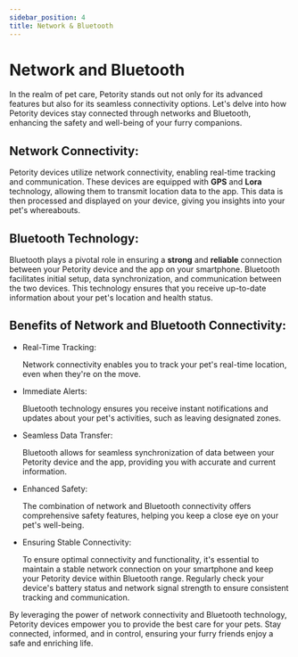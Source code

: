 ```yaml
---
sidebar_position: 4
title: Network & Bluetooth
---
```


# Network and Bluetooth

In the realm of pet care, Petority stands out not only for its advanced features but also for its seamless connectivity options. Let's delve into how Petority devices stay connected through networks and Bluetooth, enhancing the safety and well-being of your furry companions.

## Network Connectivity:
Petority devices utilize network connectivity, enabling real-time tracking and communication. These devices are equipped with **GPS** and **Lora** technology, allowing them to transmit location data to the app. This data is then processed and displayed on your device, giving you insights into your pet's whereabouts.

## Bluetooth Technology:
Bluetooth plays a pivotal role in ensuring a **strong** and **reliable** connection between your Petority device and the app on your smartphone. Bluetooth facilitates initial setup, data synchronization, and communication between the two devices. This technology ensures that you receive up-to-date information about your pet's location and health status.

## Benefits of Network and Bluetooth Connectivity:

+ Real-Time Tracking:

    Network connectivity enables you to track your pet's real-time location, even when they're on the move.
  
+ Immediate Alerts:

    Bluetooth technology ensures you receive instant notifications and updates about your pet's activities, such as leaving designated zones.
  
+ Seamless Data Transfer:

    Bluetooth allows for seamless synchronization of data between your Petority device and the app, providing you with accurate and current information.
  
+ Enhanced Safety:

    The combination of network and Bluetooth connectivity offers comprehensive safety features, helping you keep a close eye on your pet's well-being.
  
+ Ensuring Stable Connectivity:

    To ensure optimal connectivity and functionality, it's essential to maintain a stable network connection on your smartphone and keep your Petority device within Bluetooth range. Regularly check your device's battery status and network signal strength to ensure consistent tracking and communication.

By leveraging the power of network connectivity and Bluetooth technology, Petority devices empower you to provide the best care for your pets. Stay connected, informed, and in control, ensuring your furry friends enjoy a safe and enriching life.
